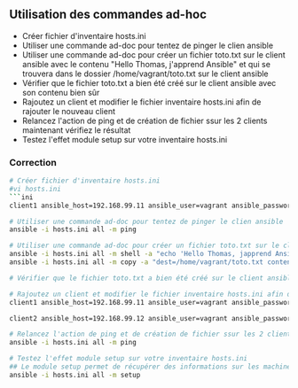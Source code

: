 ## Utilisation des commandes ad-hoc

- Créer fichier d'inventaire hosts.ini
- Utiliser une commande ad-doc pour tentez de pinger le clien ansible
- Utiliser une commande ad-doc pour créer un fichier toto.txt sur le client ansible avec le contenu "Hello Thomas, j'apprend Ansible" et qui se trouvera dans le dossier /home/vagrant/toto.txt sur le client ansible
- Vérifier que le fichier toto.txt a bien été créé sur le client ansible avec son contenu bien sûr
- Rajoutez un client et modifier le fichier inventaire hosts.ini afin de rajouter le nouveau client
- Relancez l'action de ping et de création de fichier ssur les 2 clients maintenant vérifiez le résultat
- Testez l'effet module setup sur votre inventaire hosts.ini


### Correction

```bash
# Créer fichier d'inventaire hosts.ini
#vi hosts.ini
```ini
client1 ansible_host=192.168.99.11 ansible_user=vagrant ansible_password=vagrant ansible_ssh_common_args='-o StrictHostKeyChecking=no' ansible_python_interpreter=/usr/bin/python3
```

```bash
# Utiliser une commande ad-doc pour tentez de pinger le clien ansible
ansible -i hosts.ini all -m ping
```

```bash
# Utiliser une commande ad-doc pour créer un fichier toto.txt sur le client ansible avec le contenu "Hello Thomas, j'apprend Ansible" et qui se trouvera dans le dossier /home/vagrant/toto.txt sur le client ansible
ansible -i hosts.ini all -m shell -a "echo 'Hello Thomas, japprend Ansible' > /home/vagrant/toto.txt"
ansible -i hosts.ini all -m copy -a "dest=/home/vagrant/toto.txt content='Hello Thomas, japprend Ansible'"

# Vérifier que le fichier toto.txt a bien été créé sur le client ansible avec son contenu bien sûr
```

```bash
# Rajoutez un client et modifier le fichier inventaire hosts.ini afin de rajouter le nouveau client
client1 ansible_host=192.168.99.11 ansible_user=vagrant ansible_password=vagrant ansible_ssh_common_args='-o StrictHostKeyChecking=no' ansible_python_interpreter=/usr/bin/python3

client2 ansible_host=192.168.99.12 ansible_user=vagrant ansible_password=vagrant ansible_ssh_common_args='-o StrictHostKeyChecking=no' ansible_python_interpreter=/usr/bin/python3
```

```bash
# Relancez l'action de ping et de création de fichier ssur les 2 clients maintenant vérifiez le résultat
ansible -i hosts.ini all -m ping
```

```bash
# Testez l'effet module setup sur votre inventaire hosts.ini
## Le module setup permet de récupérer des informations sur les machines cibles (hostname, ip, interfaces réseaux, etc...) en gros il permet de découvrir les machines cibles
ansible -i hosts.ini all -m setup
```
